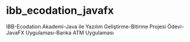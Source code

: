 # ibb_ecodation_javafx
IBB-Ecodation Akademi-Java ile Yazılım Geliştirme-Bitirme Projesi Ödevi-JavaFX Uygulaması-Banka ATM Uygulaması
